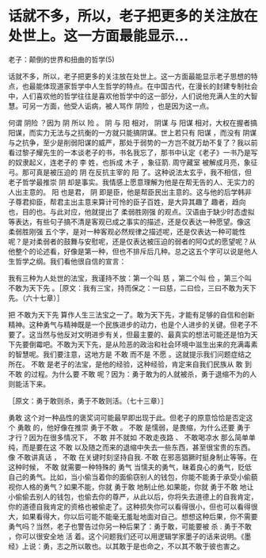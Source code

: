 # 话就不多，所以，老子把更多的关注放在处世上。这一方面最能显示...

老子：颠倒的世界和扭曲的哲学(5)

话就不多，所以，老子把更多的关注放在处世上。这一方面最能显示老子思想的特点，也最能体现道家哲学中人生哲学的特点。在中国古代，在漫长的封建专制社会中，人们喜欢他的哲学往往是喜欢他哲学中的这一部分，人们说他充满人生的大智慧。可另一方面，他受人诟病，被人骂作 阴险 ，也是因为这一点。

何谓 阴险 ？因为 阴 所以 险 。 阴 与 阳 相对， 阴谋 与 阳谋 相对，大权在握者搞阳谋，而实力无法与之抗衡的一方就只能搞阴谋。世上若只有 阳谋 ，而没有 阴谋 与之抗争，至少是削弱阳谋的威严，那处于弱势的一方岂不就万劫不复了？我以前看过黎子耀先生的一本谈老子的书，书名我忘了，那书中认定《老子》一书乃是写的奴隶起义，连老子的 李 姓，也拆成 木子 ，象征箭. 周守藏室 被解成月亮，象征弓。那可真是被压迫的 阴 在反抗主宰的 阳 了。这种说法太玄乎，我不相信，但老子哲学最推崇 阴 却是事实。我情感上愿意理解为他是在帮无告的人、无实力的人出主意的。 阳 也是君， 阴 即是臣，他是帮臣民出主意的。这与他的后学韩非子尊君抑臣，帮君主出主意来算计可怜的臣子百姓，是大异其趣了 趣者，趋向也，目的也。与此对应，他就提出了 柔弱胜刚强 的观点。汉语由于缺少时态虚拟等表达，有些句子搞不清是客观已成之事实的描述，还是仅表达一种愿望。像这 柔弱胜刚强 五个字，是对一种客观必然规律之描述呢，还是仅表达一种可能性呢？是对柔弱者的鼓舞与安慰呢，还是仅表达被压迫的弱者的阿Q式的愿望呢？从他整个的论述看，好像是第一种，但也不排斥后几种。总之这五个字可以说是他人生哲学之纲。我们看他很自信的宣言：

我有三种为人处世的法宝，我谨持不放：第一个叫 慈 ，第二个叫 俭 ，第三个叫 不敢为天下先 。［原文：我有三宝，持而保之：一曰慈，二曰俭，三曰不敢为天下先。（六十七章）］

把 不敢为天下先 算作人生三法宝之一了。敢为天下先，才能有足够的自信和创新精神。这种勇气与精神既是一个民族进步的动力，也是个人进步的关键。但老子不要了。这当然与他反对文明进步有关，但最主要的、最真实的想法可能还是怕为天下先要倒霉吧。不敢为天下先，是从险恶的政治和社会环境中滋生出来的充满毒素的智慧呢。我们要注意，这地方是 不敢 而不是 不愿 。这就提示我们问题症结之所在。 不敢 是老子的法宝，是他的经验，这种经验，肯定来自我们民族从 敢 到 不敢 的过程。为什么要 不敢 呢？因为：勇于敢为的人就被杀，勇于退缩不为的人则能活下来。

［原文：勇于敢则杀，勇于不敢则活。（七十三章）］

勇敢 这个对一种品性的褒奖词可能最早即出现于此。但老子的原意恰恰是否定这个 勇敢 的，他好像在推崇 勇于不敢 。 不敢 是懦弱，是畏缩，为什么还要 勇于 才行？因为在很多情况下， 不敢 并不就如 不敢走夜路 、 不敢喝凉水 那么简单单纯，而是要在这 不敢 以及随之而来的退缩中失去一些东西，甚至很宝贵的东西。像 不敢讲真话 ， 不敢 在关键时刻坚持自我. 不敢 在邪恶猖獗时挺身制止等等。在这种时候， 不敢 就需要一种特殊的 勇气 当懦夫的勇气，昧着良心的勇气，贬低自己的勇气。比如，当小偷当着你的面偷窃别人的钱包，你能不能勇于承受小偷藐视你人格的勇气？如果不能，你就 勇于敢 地制止他.如果能，你就 勇于不敢 地让小偷偷去别人的钱包，也偷去你的尊严，从此以后，你将失去道德上的自我肯定，你的道德自我肯定的资格也被偷走了。这种损失你可以看得很小，但也可以看得很大，如果看得大，你以后可能不能毫无羞耻地面对自己。想想这种后果，你不需要勇气吗？当然，老子也警告过你另一种后果了：勇于敢，可能要被 杀 . 勇于不敢 ，你可以很安全地 活 着。这个问题我们还可以用逻辑学家墨子的话来说明。《墨经》上说：勇，志之所以敢也。以其敢于是也命之，不以其不敢于彼也害之。